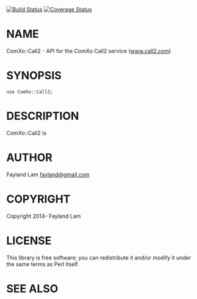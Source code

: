 [![Build Status](https://travis-ci.org/binary-com/perl-ComXo-Call2.svg?branch=master)](https://travis-ci.org/binary-com/perl-ComXo-Call2)
[![Coverage Status](https://coveralls.io/repos/binary-com/perl-ComXo-Call2/badge.png?branch=master)](https://coveralls.io/r/binary-com/perl-ComXo-Call2?branch=master)

# NAME

ComXo::Call2 - API for the ComXo Call2 service (www.call2.com)

# SYNOPSIS

    use ComXo::Call2;

# DESCRIPTION

ComXo::Call2 is

# AUTHOR

Fayland Lam <fayland@gmail.com>

# COPYRIGHT

Copyright 2014- Fayland Lam

# LICENSE

This library is free software; you can redistribute it and/or modify
it under the same terms as Perl itself.

# SEE ALSO
